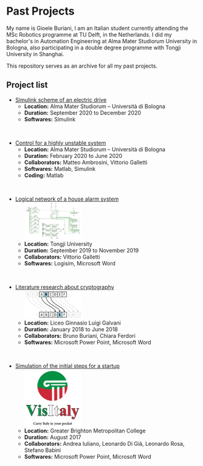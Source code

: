 # Past Projects
My name is Gioele Buriani, I am an Italian student currently attending the MSc Robotics programme at TU Delft, in the Netherlands. I did my bachelor's in Automation Engineering at Alma Mater Studiorum University in Bologna, also participating in a double degree programme with Tongji University in Shanghai.

This repository serves as an archive for all my past projects.

## Project list

- [Simulink scheme of an electric drive](./2020_12_Electric_drive_Simulink)  
    + **Location:** Alma Mater Studiorum – Università di Bologna  
    + **Duration:** September 2020 to December 2020  
    + **Softwares:** Simulink
<br>

+ [Control for a highly unstable system](./2020-06_Stabilizing_system_control)  
    + **Location:** Alma Mater Studiorum – Università di Bologna  
    + **Duration:** February 2020 to June 2020  
    + **Collaborators:** Matteo Ambrosini, Vittorio Galletti  
    + **Softwares:** Matlab, Simulink  
    + **Coding:** Matlab
<br>

- [Logical network of a house alarm system](./2019-11_House_alarm_network)
      <br>
      &nbsp;&nbsp;&nbsp;&nbsp;&nbsp;&nbsp;<img src="./2019-11_House_alarm_network/House%20Alarm%20-%20Full%20scheme.png" width="150">
      <br>
    - **Location:** Tongji University
    - **Duration:** September 2019 to November 2019    
    - **Collaborators:** Vittorio Galletti  
    - **Softwares:** Logisim, Microsoft Word
<br>

+ [Literature research about cryptography](./2018-06_Cryptography_literature_review)
      <br>
      &nbsp;&nbsp;&nbsp;&nbsp;&nbsp;&nbsp;<img src="./2018-06_Cryptography_literature_review/Cryptography%20-%20Caesar%20Cypher.png" width="150">
      <br>
    + **Location:** Liceo Ginnasio Luigi Galvani  
    + **Duration:** January 2018 to June 2018  
    + **Collaborators:** Bruno Buriani, Chiara Ferdori  
    + **Softwares:** Microsoft Power Point, Microsoft Word  
<br>

- [Simulation of the initial steps for a startup](./2017-08_Startup_simulation)
      <br>
      &nbsp;&nbsp;&nbsp;&nbsp;&nbsp;&nbsp;<img src="./2017-08_Startup_simulation/VisItaly%20-%20Logo.png" width="150">
      <br>
    - **Location:** Greater Brighton Metropolitan College
    - **Duration:** August 2017
    - **Collaborators:** Andrea Iuliano, Leonardo Di Già, Leonardo Rosa, Stefano Babini
    - **Softwares:** Microsoft Power Point, Microsoft Word
